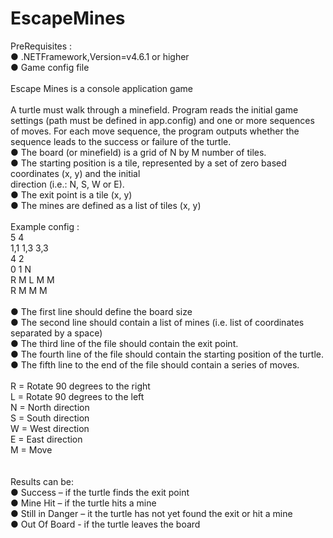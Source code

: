 # EscapeMines

PreRequisites :<br/>
● .NETFramework,Version=v4.6.1 or higher <br/>
● Game config file<br/>
<br/>
Escape Mines is a console application game<br/>
<br/>
A turtle must walk through a minefield. Program reads the initial game settings (path must be defined in app.config) and one or more sequences of moves. For each move sequence, the program outputs whether the sequence leads to the success or failure of the turtle.
<br/>
● The board (or minefield) is a grid of N by M number of tiles.<br/>
● The starting position is a tile, represented by a set of zero based coordinates (x, y) and the initial<br/>
direction (i.e.: N, S, W or E).<br/>
● The exit point is a tile (x, y)<br/>
● The mines are defined as a list of tiles (x, y)<br/>
<br/>
Example config :<br/>
5 4<br/>
1,1 1,3 3,3<br/>
4 2<br/>
0 1 N<br/>
R M L M M<br/>
R M M M<br/>
<br/>
● The first line should define the board size<br/>
● The second line should contain a list of mines (i.e. list of coordinates separated by a space)<br/>
● The third line of the file should contain the exit point.<br/>
● The fourth line of the file should contain the starting position of the turtle.<br/>
● The fifth line to the end of the file should contain a series of moves.<br/>
<br/>
R = Rotate 90 degrees to the right<br/>
L = Rotate 90 degrees to the left<br/>
N = North direction<br/>
S = South direction<br/>
W = West direction<br/>
E = East direction<br/>
M = Move<br/>
<br/>
<br/>
Results can be:<br/>
● Success – if the turtle finds the exit point<br/>
● Mine Hit – if the turtle hits a mine<br/>
● Still in Danger – it the turtle has not yet found the exit or hit a mine<br/>
● Out Of Board - if the turtle leaves the board<br/>
